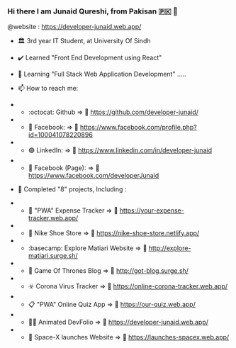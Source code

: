 ### Hi there I am Junaid Qureshi, from Pakisan :pakistan: 👋
@website : https://developer-junaid.web.app/

- :classical_building: 3rd year IT Student, at University Of Sindh

- :heavy_check_mark: Learned "Front End Development using React"
- 🌱 Learning "Full Stack Web Application Development" .....


- 📫 How to reach me:  

- - :octocat: Github              => :link:	https://github.com/developer-junaid/
- - :large_blue_circle: Facebook: => :link:	https://www.facebook.com/profile.php?id=100041078220896
- - :purple_circle: LinkedIn:     => :link:	https://www.linkedin.com/in/developer-junaid
- - :large_blue_diamond: Facebook (Page): => :link:	https://www.facebook.com/developerJunaid

- :medal_sports: Completed "8" projects, Including :
- - :money_with_wings:	"PWA" Expense Tracker    => :link:	https://your-expense-tracker.web.app/
- - :shopping_cart:	 Nike Shoe Store => :link:	https://nike-shoe-store.netlify.app/
- - :basecamp:	Explore Matiari Website => :link:	http://explore-matiari.surge.sh/
- - :iphone:	Game Of Thrones Blog  => :link:	http://got-blog.surge.sh/
- - :biohazard:	Corona Virus Tracker => :link:	https://online-corona-tracker.web.app/
- - :clipboard: "PWA" Online Quiz App      => :link: https://our-quiz.web.app/
- - 👨‍💻  Animated DevFolio         => :link: https://developer-junaid.web.app/
- - 🚀     Space-X launches Website =>  :link: https://launches-spacex.web.app/

